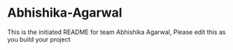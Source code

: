 # Abhishika-Agarwal
This is the initiated README for team Abhishika Agarwal, Please edit this as you build your project
